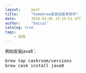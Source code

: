 ```yaml
---
layout:     post
title:      "homebrew安装旧版本软件"
date:       2018-01-05 13:15:51 UTC
author:     "baicai"
catalog: true
tags:
    - 存档
---
```


<p>例如安装java8：</p><pre class="ql-syntax" spellcheck="false">brew tap caskroom/versions
brew cask install java8
</pre>
